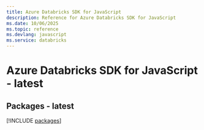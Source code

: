 ```yaml
---
title: Azure Databricks SDK for JavaScript
description: Reference for Azure Databricks SDK for JavaScript
ms.date: 10/06/2025
ms.topic: reference
ms.devlang: javascript
ms.service: databricks
---
```

# Azure Databricks SDK for JavaScript - latest
## Packages - latest
[!INCLUDE [packages](databricks-index.md)]